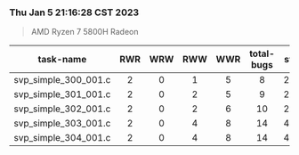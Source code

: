 ### Thu Jan  5 21:16:28 CST 2023
> AMD   Ryzen   7   5800H Radeon

| task-name | RWR | WRW | RWW | WWR | total-bugs| state | total time(ms) |
| :---: | :---: | :---: | :---: | :---: | :---: | :---: | :---: | 
| svp_simple_300_001.c | 2 | 0 | 1 | 5 | 8 | 2779 | 352 |
| svp_simple_301_001.c | 2 | 0 | 2 | 5 | 9 | 2372 | 317 |
| svp_simple_302_001.c | 2 | 0 | 2 | 6 | 10 | 2934 | 353 |
| svp_simple_303_001.c | 2 | 0 | 4 | 8 | 14 | 4526 | 476 |
| svp_simple_304_001.c | 2 | 0 | 4 | 8 | 14 | 4884 | 495 |
